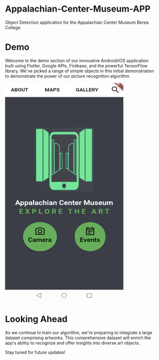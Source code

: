 # Appalachian-Center-Museum-APP
Object Detection application for the Appalachian Center Museum Berea College

# Demo
Welcome to the demo section of our innovative Android/iOS application built using Flutter, Google APIs, Firebase, and the powerful TensorFlow library. We've picked a range of simple objects in this initial demonstration to demonstrate the power of our picture recognition algorithm.

[![Alt text](image_722.png)](https://youtu.be/ziU_Kvy4bgY)

# Looking Ahead
As we continue to train our algorithm, we're preparing to integrate a large dataset comprising artworks. This comprehensive dataset will enrich the app's ability to recognize and offer insights into diverse art objects.

Stay tuned for future updates!
